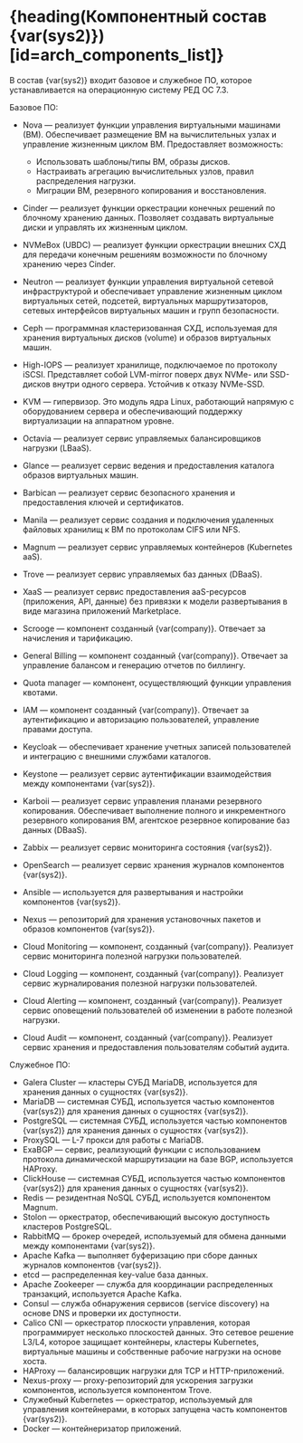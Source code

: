 # {heading(Компонентный состав {var(sys2)})[id=arch_components_list]}

В состав {var(sys2)} входит базовое и служебное ПО, которое устанавливается на операционную систему РЕД ОС 7.3.

Базовое ПО:

* Nova — реализует функции управления виртуальными машинами (ВМ). Обеспечивает размещение ВМ на вычислительных узлах и управление жизненным циклом ВМ. Предоставляет возможность:

   * Использовать шаблоны/типы ВМ, образы дисков.
   * Настраивать агрегацию вычислительных узлов, правил распределения нагрузки.
   * Миграции ВМ, резервного копирования и восстановления.

* Cinder — реализует функции оркестрации конечных решений по блочному хранению данных. Позволяет создавать виртуальные диски и управлять их жизненным циклом.
* NVMeBox (UBDC) — реализует функции оркестрации внешних СХД для передачи конечным решениям возможности по блочному хранению через Cinder.
* Neutron — реализует функции управления виртуальной сетевой инфраструктурой и обеспечивает управление жизненным циклом виртуальных сетей, подсетей, виртуальных маршрутизаторов, сетевых интерфейсов виртуальных машин и групп безопасности.
* Ceph — программная кластеризованная СХД, используемая для хранения виртуальных дисков (volume) и образов виртуальных машин.
* High-IOPS — реализует хранилище, подключаемое по протоколу iSCSI. Представляет собой LVM-mirror поверх двух NVMе- или SSD-дисков внутри одного сервера. Устойчив к отказу NVMe-SSD.
* KVM — гипервизор. Это модуль ядра Linux, работающий напрямую с оборудованием сервера и обеспечивающий поддержку виртуализации на аппаратном уровне.
* Octavia — реализует сервис управляемых балансировщиков нагрузки (LBaaS).
* Glance — реализует сервис ведения и предоставления каталога образов виртуальных машин.
* Barbican — реализует сервис безопасного хранения и предоставления ключей и сертификатов.
* Manila — реализует сервис создания и подключения удаленных файловых хранилищ к ВМ по протоколам CIFS или NFS.
* Magnum — реализует сервис управляемых контейнеров (Kubernetes aaS).
* Trove — реализует сервис управляемых баз данных (DBaaS).
* XaaS — реализует сервис предоставления aaS-ресурсов (приложения, API, данные) без привязки к модели развертывания в виде магазина приложений Marketplace.
* Scrooge — компонент созданный {var(company)}. Отвечает за начисления и тарификацию.
* General Billing — компонент созданный {var(company)}. Отвечает за управление балансом и генерацию отчетов по биллингу.
* Quota manager — компонент, осуществляющий функции управления квотами.
* IAM — компонент созданный {var(company)}. Отвечает за аутентификацию и авторизацию пользователей, управление правами доступа.
* Keycloak — обеспечивает хранение учетных записей пользователей и интеграцию с внешними службами каталогов.
* Keystone — реализует сервис аутентификации взаимодействия между компонентами {var(sys2)}.
* Karboii — реализует сервис управления планами резервного копирования. Обеспечивает выполнение полного и инкрементного резервного копирования ВМ, агентское резервное копирование баз данных (DBaaS).
* Zabbix — реализует сервис мониторинга состояния {var(sys2)}.
* OpenSearch — реализует сервис хранения журналов компонентов {var(sys2)}.
* Ansible — используется для развертывания и настройки компонентов {var(sys2)}.
* Nexus — репозиторий для хранения установочных пакетов и образов компонентов {var(sys2)}.
* Cloud Monitoring — компонент, созданный {var(company)}. Реализует сервис мониторинга полезной нагрузки пользователей.
* Cloud Logging — компонент, созданный {var(company)}. Реализует сервис журналирования полезной нагрузки пользователей.
* Cloud Alerting — компонент, созданный {var(company)}. Реализует сервис оповещений пользователей об изменении в работе полезной нагрузки.
* Cloud Audit — компонент, созданный {var(company)}. Реализует сервис хранения и предоставления пользователям событий аудита.

Служебное ПО:

* Galera Cluster — кластеры СУБД MariaDB, используется для хранения данных о сущностях {var(sys2)}.
* MariaDB — системная СУБД, используется частью компонентов {var(sys2)} для хранения данных о сущностях {var(sys2)}.
* PostgreSQL — системная СУБД, используется частью компонентов {var(sys2)} для хранения данных о сущностях {var(sys2)}.
* ProxySQL — L-7 прокси для работы с MariaDB.
* ExaBGP — сервис, реализующий функции с использованием протокола динамической маршрутизации на базе BGP, используется HAProxy.
* ClickHouse — системная СУБД, используется частью компонентов {var(sys2)} для хранения данных о сущностях {var(sys2)}.
* Redis — резидентная NoSQL СУБД, используется компонентом Magnum.
* Stolon — оркестратор, обеспечивающий высокую доступность кластеров PostgreSQL.
* RabbitMQ — брокер очередей, используемый для обмена данными между компонентами {var(sys2)}.
* Apache Kafka — выполняет буферизацию при сборе данных журналов компонентов {var(sys2)}.
* etcd — распределенная key-value база данных.
* Apache Zookeeper — служба для координации распределенных транзакций, используется Apache Kafka.
* Consul — служба обнаружения сервисов (service discovery) на основе DNS и проверки их доступности.
* Calico CNI — оркестратор плоскости управления, которая программирует несколько плоскостей данных. Это сетевое решение L3/L4, которое защищает контейнеры, кластеры Kubernetes, виртуальные машины и собственные рабочие нагрузки на основе хоста.
* HAProxy — балансировщик нагрузки для TCP и HTTP-приложений.
* Nexus-proxy — proxy-репозиторий для ускорения загрузки компонентов, используется компонентом Trove.
* Служебный Kubernetes — оркестратор, используемый для управления контейнерами, в которых запущена часть компонентов {var(sys2)}.
* Docker — контейнеризатор приложений.


